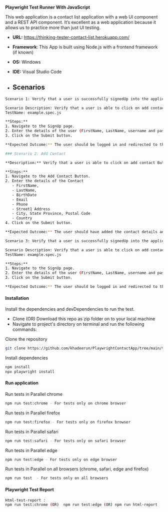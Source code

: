 **Playwright Test Runner With JavaScript**

This web application is a contact list application with a web UI component and a REST API component. 
It’s excellent as a web application because it allows us to practice more than just UI testing.

-  **URL:** https://thinking-tester-contact-list.herokuapp.com/
*   **Framework**: This App is built using Node.js with a frontend framework (if known)
+  **OS:** Windows
- **IDE:** Visual Studio Code

- ## Scenarios

```bash
Scenario 1: Verify that a user is successfully signedUp into the application.

Scenario Description: Verify that a user is able to click on add contact Button and fill the details.
TestName: example.spec.js

**Steps:**
1. Navigate to the SignUp page.
2. Enter the details of the user (FirstName, LastName, username and password).
3. Click on the Submit button.

**Expected Outcome:** The user should be logged in and redirected to the application landing page.

```
```bash
### Scenario 2: Add Contact

**Description:** Verify that a user is able to click on add contact Button and fill the details.

**Steps:**
1. Navigate to the Add Contact Button.
2. Enter the details of the Contact
   - FirstName,
   - LastName,
   - BirthDate
   - Email
   - Phone
   - Street1 Address
   - City, State Province, Postal Code
   - Country
4. Click on the Submit button.

**Expected Outcome:** The user should have added the contact details and listed it in landing page.

```

```bash
Scenario 3: Verify that a user is successfully signedUp into the application.

Scenario Description: Verify that a user is able to click on add contact Button and fill the details.
TestName: example.spec.js

**Steps:**
1. Navigate to the SignUp page.
2. Enter the details of the user (FirstName, LastName, username and password).
3. Click on the Submit button.

**Expected Outcome:** The user should be logged in and redirected to the application landing page.

```

 #### Installation

Install the dependencies and devDependencies to run the test.

- Clone (OR) Download this repo as zip folder on to your local machine
- Navigate to project's directory on terminal and run the following commands:

Clone the repository

```bash
git clone https://github.com/khadeerun/PlaywrightContactApp/tree/main/tests
```

Install dependencies

```bash
npm install
npx playwright install
```

#### Run application

Run tests in Parallel chrome

```bash
npm run test:chrome - For tests only on chrome browser
```

Run tests in Parallel firefox

```bash
npm run test:firefox - For tests only on firefox browser
```

Run tests in Parallel safari

```bash
npm run test:safari - For tests only on safari browser
```

Run tests in Parallel edge

```bash
npm run test:edge - For tests only on edge browser
```

Run tests in Parallel on all browsers (chrome, safari, edge and firefox)

```bash
npm run test  - For tests only on all browsers
```

#### Playwright Test Report 

```bash
Html-test-report :
npm run test:chrome (OR)  npm run test:edge (OR) npm run html-report
```


